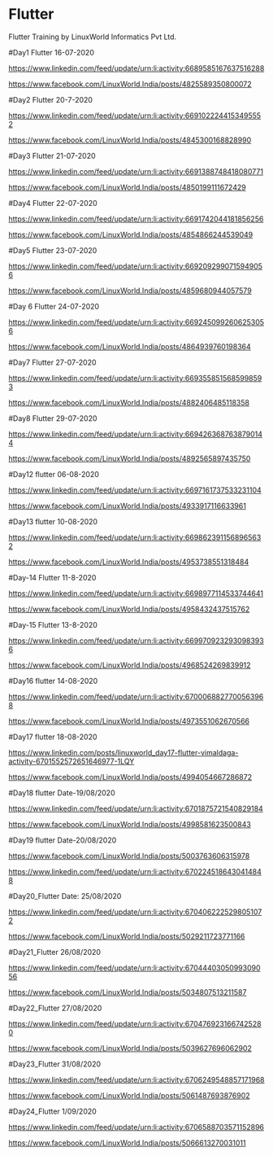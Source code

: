 # Flutter
Flutter Training by LinuxWorld Informatics Pvt Ltd.

#Day1 Flutter
16-07-2020

https://www.linkedin.com/feed/update/urn:li:activity:6689585167637516288

https://www.facebook.com/LinuxWorld.India/posts/4825589350800072




#Day2 Flutter
20-7-2020

https://www.linkedin.com/feed/update/urn:li:activity:6691022244153495552

https://www.facebook.com/LinuxWorld.India/posts/4845300168828990




#Day3 Flutter
21-07-2020

https://www.linkedin.com/feed/update/urn:li:activity:6691388748418080771

https://www.facebook.com/LinuxWorld.India/posts/4850199111672429



#Day4 Flutter
22-07-2020

https://www.linkedin.com/feed/update/urn:li:activity:6691742044181856256

https://www.facebook.com/LinuxWorld.India/posts/4854866244539049




#Day5 Flutter
23-07-2020


https://www.linkedin.com/feed/update/urn:li:activity:6692092990715949056

https://www.facebook.com/LinuxWorld.India/posts/4859680944057579




#Day 6 Flutter
24-07-2020

https://www.linkedin.com/feed/update/urn:li:activity:6692450992606253056

https://www.facebook.com/LinuxWorld.India/posts/4864939760198364




#Day7 Flutter
27-07-2020

https://www.linkedin.com/feed/update/urn:li:activity:6693558515685998593
 
https://www.facebook.com/LinuxWorld.India/posts/4882406485118358




#Day8 Flutter
29-07-2020

https://www.linkedin.com/feed/update/urn:li:activity:6694263687638790144

https://www.facebook.com/LinuxWorld.India/posts/4892565897435750




#Day12 flutter
06-08-2020

https://www.linkedin.com/feed/update/urn:li:activity:6697161737533231104

https://www.facebook.com/LinuxWorld.India/posts/4933917116633961




#Day13 flutter
10-08-2020

https://www.linkedin.com/feed/update/urn:li:activity:6698623911568965632

https://www.facebook.com/LinuxWorld.India/posts/4953738551318484




#Day-14 Flutter
11-8-2020

https://www.linkedin.com/feed/update/urn:li:activity:6698977114533744641

https://www.facebook.com/LinuxWorld.India/posts/4958432437515762




#Day-15 Flutter
13-8-2020

https://www.linkedin.com/feed/update/urn:li:activity:6699709232930983936

https://www.facebook.com/LinuxWorld.India/posts/4968524269839912




#Day16 flutter
14-08-2020

https://www.linkedin.com/feed/update/urn:li:activity:6700068827700563968

https://www.facebook.com/LinuxWorld.India/posts/4973551062670566




#Day17 flutter
18-08-2020

https://www.linkedin.com/posts/linuxworld_day17-flutter-vimaldaga-activity-6701552572651646977-1LQY

https://www.facebook.com/LinuxWorld.India/posts/4994054667286872




#Day18 flutter
Date-19/08/2020

https://www.linkedin.com/feed/update/urn:li:activity:6701875721540829184

https://www.facebook.com/LinuxWorld.India/posts/4998581623500843




#Day19 flutter
Date-20/08/2020

https://www.facebook.com/LinuxWorld.India/posts/5003763606315978

https://www.linkedin.com/feed/update/urn:li:activity:6702245186430414848




#Day20_Flutter
Date: 25/08/2020

https://www.linkedin.com/feed/update/urn:li:activity:6704062225298051072

https://www.facebook.com/LinuxWorld.India/posts/5029211723771166




#Day21_Flutter
26/08/2020

https://www.linkedin.com/feed/update/urn:li:activity:6704440305099309056

https://www.facebook.com/LinuxWorld.India/posts/5034807513211587




#Day22_Flutter
27/08/2020

https://www.linkedin.com/feed/update/urn:li:activity:6704769231667425280

https://www.facebook.com/LinuxWorld.India/posts/5039627696062902




#Day23_Flutter
31/08/2020

https://www.linkedin.com/feed/update/urn:li:activity:6706249548857171968

https://www.facebook.com/LinuxWorld.India/posts/5061487693876902




#Day24_Flutter
1/09/2020

https://www.linkedin.com/feed/update/urn:li:activity:6706588703571152896

https://www.facebook.com/LinuxWorld.India/posts/5066613270031011

